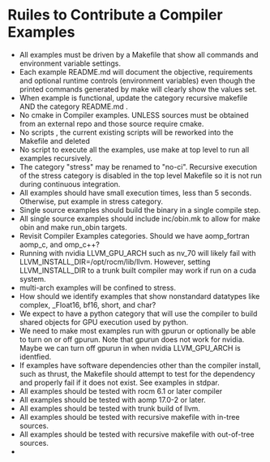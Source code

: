 Ruiles to Contribute a Compiler Examples
========================================

- All examples must be driven by a Makefile that show all commands and environment variable settings.
- Each example README.md will document the objective, requirements and optional runtime controls (environment variables) even though the printed commands generated by make will clearly show the values set. 
- When example is functional, update the category recursive makefile AND the category README.md . 
- No cmake in Compiler examples.  UNLESS sources must be obtained from an external repo and those source require cmake. 
- No scripts , the current existing scripts will be reworked into the Makefile and deleted
- No script to execute all the examples, use make at top level to run all examples recursively.
- The category "stress" may be renamed to "no-ci".  Recursive execution of the stress category is disabled in the top level Makefile so it is not run during continuous integration. 
- All examples should have small execution times, less than 5 seconds.  Otherwise, put example in stress category.
- Single source examples should build the binary in a single compile step.
- All single source examples should include inc/obin.mk to allow for make obin and make run_obin targets.  
- Revisit Compiler Examples categories.  Should we have aomp_fortran aomp_c, and omp_c++? 
- Running with nvidia LLVM_GPU_ARCH such as nv_70  will likely fail with LLVM_INSTALL_DIR=/opt/rocm/lib/llvm.  However, setting LLVM_INSTALL_DIR to a trunk built compiler may work if run on a cuda system. 
- multi-arch examples will be confined to stress.
- How should we identify examples that show nonstandard datatypes like complex, _Float16, bf16, short, and char? 
- We expect to have a python category that will use the compiler to build shared objects for GPU execution used by python. 
- We need to make most examples run with gpurun or optionally be able to turn on or off gpurun. Note that gpurun does not work for nvidia.  Maybe we can turn off gpurun in when nvidia LLVM_GPU_ARCH is identfied. 
- If examples have software dependencies other than the compiler install, such as thrust, the Makefile should attempt to test for the dependency and properly fail if it does not exist.  See examples in stdpar. 
- All examples should be tested with rocm 6.1 or later compiler 
- All examples should be tested with aomp 17.0-2 or later. 
- All examples should be tested with trunk build of llvm. 
- All examples should be tested with recursive makefile with in-tree sources.
- All examples should be tested with recursive makefile with out-of-tree sources. 
-  
